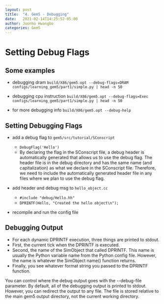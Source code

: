 ```yaml
---
layout: post
title:  "4. Gem5 - Debugging" 
date:   2021-02-14T14:25:52-05:00
author: Joonho Hwangbo 
categories: Gem5
---
```



# Setting Debug Flags

## Some examples
- debugging dram
`build/X86/gem5.opt --debug-flags=DRAM configs/learning_gem5/part1/simple.py | head -n 50`

- debugging cpu instruction
`build/X86/gem5.opt --debug-flags=Exec configs/learning_gem5/part1/simple.py | head -n 50` 

- for more debugging info
`build/X86/gem5.opt --debug-help`

## Setting Debugging Flags

- add a debug flag to `gem5/src/tutorial/SConscript`
    - `DebugFlag('Hello')`
    - By declaring the flag in the SConscript file, a debug header is automatically generated that allows us to use the debug flag. The header file is in the debug directory and has the same name (and capitalization) as what we declare in the SConscript file. Therefore, we need to include the automatically generated header file in any files where we plan to use the debug flag.

-  add header and debug msg to `hello_object.cc`
    - `#include "debug/Hello.hh"`
    - `DPRINTF(Hello, "Created the hello object\n");
`

- recompile and run the config file

## Debugging Output
- For each dynamic DPRINTF execution, three things are printed to stdout. 
- First, the current tick when the DPRINTF is executed. 
- Second, the name of the SimObject that called DPRINTF. This name is usually the Python variable name from the Python config file. However, the name is whatever the SimObject name() function returns. 
- Finally, you see whatever format string you passed to the DPRINTF function.

You can control where the debug output goes with the --debug-file parameter. By default, all of the debugging output is printed to stdout. However, you can redirect the output to any file. The file is stored relative to the main gem5 output directory, not the current working directory.